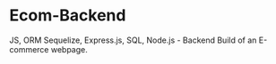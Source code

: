 # Ecom-Backend
JS, ORM Sequelize,  Express.js, SQL, Node.js -  Backend Build of an E-commerce webpage.
